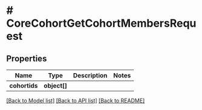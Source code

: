# # CoreCohortGetCohortMembersRequest

## Properties

Name | Type | Description | Notes
------------ | ------------- | ------------- | -------------
**cohortids** | **object[]** |  |

[[Back to Model list]](../../README.md#models) [[Back to API list]](../../README.md#endpoints) [[Back to README]](../../README.md)
